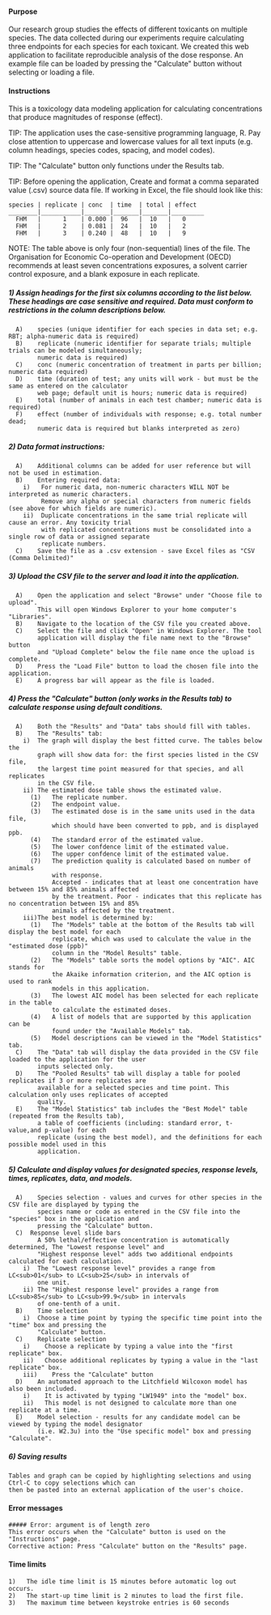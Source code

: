 

#### Purpose
Our research group studies the effects of different toxicants on multiple species. The data collected during our experiments
require calculating three endpoints for each species for each toxicant. We created this web application to facilitate 
reproducible analysis of the dose response. An example file can be loaded by pressing the "Calculate" button without 
selecting or loading a file.


#### Instructions
This is a toxicology data modeling application for calculating concentrations that produce magnitudes of response (effect).

TIP: The application uses the case-sensitive programming language, R. Pay close attention to uppercase and lowercase values for all text inputs (e.g. column headings, species codes, spacing, and model codes).

TIP: The "Calculate" button only functions under the Results tab.

TIP: Before opening the application, Create and format a comma separated value (.csv) source data file. If working in Excel, the file should      look like this:



    species | replicate | conc  | time  | total | effect
    ________|___________|_______|_______|_______|_________
      FHM   |      1    | 0.000 |  96   |  10   |   0
      FHM   |      2    | 0.081 |  24   |  10   |   2
      FHM   |      3    | 0.240 |  48   |  10   |   9

NOTE: The table above is only four (non-sequential) lines of the file. The Organisation for Economic Co-operation and 
      Development (OECD) recommends at least seven concentrations exposures, a solvent carrier control exposure, and a blank exposure in each replicate.

#####  1)	Assign headings for the first six columns according to the list below. These headings are case sensitive and required. Data must                conform to restrictions in the column descriptions below.
      A)	species (unique identifier for each species in data set; e.g. RBT; alpha-numeric data is required)
      B)	replicate (numeric identifier for separate trials; multiple trials can be modeled simultaneously; 
            numeric data is required)
      C)	conc (numeric concentration of treatment in parts per billion; numeric data required)
      D)	time (duration of test; any units will work - but must be the same as entered on the calculator 
            web page; default unit is hours; numeric data is required)
      E)	total (number of animals in each test chamber; numeric data is required) 
      F)	effect (number of individuals with response; e.g. total number dead; 
            numeric data is required but blanks interpreted as zero)

#####  2)	Data format instructions:    
      A)	Additional columns can be added for user reference but will not be used in estimation.
      B)	Entering required data:
        i)	 For numeric data, non-numeric characters WILL NOT be interpreted as numeric characters. 
             Remove any alpha or special characters from numeric fields (see above for which fields are numeric).
        ii)	 Duplicate concentrations in the same trial replicate will cause an error. Any toxicity trial 
             with replicated concentrations must be consolidated into a single row of data or assigned separate 
             replicate numbers.
      C)    Save the file as a .csv extension - save Excel files as "CSV (Comma Delimited)"
  
#####  3)	Upload the CSV file to the server and load it into the application.
      A)	Open the application and select "Browse" under "Choose file to upload". 
            This will open Windows Explorer to your home computer's "Libraries".
      B)	Navigate to the location of the CSV file you created above.
      C)	Select the file and click "Open" in Windows Explorer. The tool 
            application will display the file name next to the "Browse" button 
            and "Upload Complete" below the file name once the upload is complete.
      D)	Press the "Load File" button to load the chosen file into the application.
      E)    A progress bar will appear as the file is loaded.

#####  4)	Press the "Calculate" button (only works in the Results tab) to calculate response using default conditions.
      A)	Both the "Results" and "Data" tabs should fill with tables.
      B)	The "Results" tab:
        i)	The graph will display the best fitted curve. The tables below the 
            graph will show data for: the first species listed in the CSV file, 
            the largest time point measured for that species, and all replicates 
            in the CSV file.
        ii) The estimated dose table shows the estimated value.
          (1)	The replicate number.
          (2)	The endpoint value.
          (3)   The estimated dose is in the same units used in the data file,
                which should have been converted to ppb, and is displayed ppb.
          (4)   The standard error of the estimated value.
          (5)   The lower confdence limit of the estimated value.
          (6)   The upper confdence limit of the estimated value.
          (7)	The prediction quality is calculated based on number of animals 
                with response. 
                Accepted - indicates that at least one concentration have between 15% and 85% animals affected 
                by the treatment. Poor - indicates that this replicate has no concentration between 15% and 85% 
                animals affected by the treatment.    
        iii)The best model is determined by:
          (1)	The "Models" table at the bottom of the Results tab will display the best model for each
                replicate, which was used to calculate the value in the "estimated dose (ppb)"
                column in the "Model Results" table. 
          (2)	The "Models" table sorts the model options by "AIC". AIC stands for 
                the Akaike information criterion, and the AIC option is used to rank 
                models in this application.
          (3)	The lowest AIC model has been selected for each replicate in the table 
                to calculate the estimated doses.  
          (4)	A list of models that are supported by this application can be 
                found under the "Available Models" tab. 
          (5)   Model descriptions can be viewed in the "Model Statistics" tab. 
      C)	The "Data" tab will display the data provided in the CSV file loaded to the application for the user 
            inputs selected only.
      D)	The "Pooled Results" tab will display a table for pooled replicates if 3 or more replicates are 
            available for a selected species and time point. This calculation only uses replicates of accepted 
            quality.
      E)	The "Model Statistics" tab includes the "Best Model" table (repeated from the Results tab),
            a table of coefficients (including: standard error, t-value,and p-value) for each 
            replicate (using the best model), and the definitions for each possible model used in this
            application.
    
#####  5)	Calculate and display values for designated species, response levels, times, replicates, data, and models.
      A)	Species selection - values and curves for other species in the CSV file are displayed by typing the 
            species name or code as entered in the CSV file into the "species" box in the application and 
            pressing the "Calculate" button.
      C)  Response level slide bars
            A 50% lethal/effective concentration is automatically determined, The "Lowest response level" and 
            "Highest response level" adds two additional endpoints calculated for each calculation.
        i)  The "Lowest response level" provides a range from LC<sub>01</sub> to LC<sub>25</sub> in intervals of 
            one unit.
        ii) The "Highest response level" provides a range from LC<sub>85</sub> to LC<sub>99.9</sub> in intervals
            of one-tenth of a unit.
      B)	Time selection
        i)	Choose a time point by typing the specific time point into the "time" box and pressing the 
            "Calculate" button.
      C)	Replicate selection
        i)	  Choose a replicate by typing a value into the "first replicate" box.
        ii)	  Choose additional replicates by typing a value in the "last replicate" box.
        iii)	Press the "Calculate" button
      D)	An automated approach to the Litchfield Wilcoxon model has also been included.
        i)	  It is activated by typing "LW1949" into the "model" box.
        ii)	  This model is not designed to calculate more than one replicate at a time.
      E)    Model selection - results for any candidate model can be viewed by typing the model designator 
            (i.e. W2.3u) into the "Use specific model" box and pressing "Calculate".
          
        
#####   6)	Saving results 
    Tables and graph can be copied by highlighting selections and using Ctrl-C to copy selections which can 
    then be pasted into an external application of the user's choice.

#### Error messages
    ##### Error: argument is of length zero
    This error occurs when the "Calculate" button is used on the "Instructions" page.
    Corrective action: Press "Calculate" button on the "Results" page.
    


#### Time limits

    1)   The idle time limit is 15 minutes before automatic log out occurs.
    2)   The start-up time limit is 2 minutes to load the first file.
    3)   The maximum time between keystroke entries is 60 seconds



